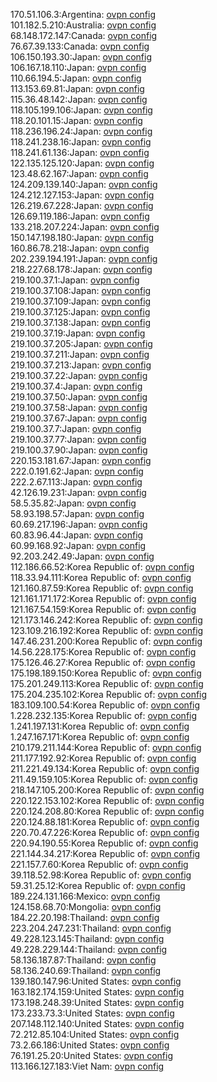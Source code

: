 170.51.106.3:Argentina: [ovpn config](vpn/170_51_106_3.ovpn)  
101.182.5.210:Australia: [ovpn config](vpn/101_182_5_210.ovpn)  
68.148.172.147:Canada: [ovpn config](vpn/68_148_172_147.ovpn)  
76.67.39.133:Canada: [ovpn config](vpn/76_67_39_133.ovpn)  
106.150.193.30:Japan: [ovpn config](vpn/106_150_193_30.ovpn)  
106.167.18.110:Japan: [ovpn config](vpn/106_167_18_110.ovpn)  
110.66.194.5:Japan: [ovpn config](vpn/110_66_194_5.ovpn)  
113.153.69.81:Japan: [ovpn config](vpn/113_153_69_81.ovpn)  
115.36.48.142:Japan: [ovpn config](vpn/115_36_48_142.ovpn)  
118.105.199.106:Japan: [ovpn config](vpn/118_105_199_106.ovpn)  
118.20.101.15:Japan: [ovpn config](vpn/118_20_101_15.ovpn)  
118.236.196.24:Japan: [ovpn config](vpn/118_236_196_24.ovpn)  
118.241.238.16:Japan: [ovpn config](vpn/118_241_238_16.ovpn)  
118.241.61.136:Japan: [ovpn config](vpn/118_241_61_136.ovpn)  
122.135.125.120:Japan: [ovpn config](vpn/122_135_125_120.ovpn)  
123.48.62.167:Japan: [ovpn config](vpn/123_48_62_167.ovpn)  
124.209.139.140:Japan: [ovpn config](vpn/124_209_139_140.ovpn)  
124.212.127.153:Japan: [ovpn config](vpn/124_212_127_153.ovpn)  
126.219.67.228:Japan: [ovpn config](vpn/126_219_67_228.ovpn)  
126.69.119.186:Japan: [ovpn config](vpn/126_69_119_186.ovpn)  
133.218.207.224:Japan: [ovpn config](vpn/133_218_207_224.ovpn)  
150.147.198.180:Japan: [ovpn config](vpn/150_147_198_180.ovpn)  
160.86.78.218:Japan: [ovpn config](vpn/160_86_78_218.ovpn)  
202.239.194.191:Japan: [ovpn config](vpn/202_239_194_191.ovpn)  
218.227.68.178:Japan: [ovpn config](vpn/218_227_68_178.ovpn)  
219.100.37.1:Japan: [ovpn config](vpn/219_100_37_1.ovpn)  
219.100.37.108:Japan: [ovpn config](vpn/219_100_37_108.ovpn)  
219.100.37.109:Japan: [ovpn config](vpn/219_100_37_109.ovpn)  
219.100.37.125:Japan: [ovpn config](vpn/219_100_37_125.ovpn)  
219.100.37.138:Japan: [ovpn config](vpn/219_100_37_138.ovpn)  
219.100.37.19:Japan: [ovpn config](vpn/219_100_37_19.ovpn)  
219.100.37.205:Japan: [ovpn config](vpn/219_100_37_205.ovpn)  
219.100.37.211:Japan: [ovpn config](vpn/219_100_37_211.ovpn)  
219.100.37.213:Japan: [ovpn config](vpn/219_100_37_213.ovpn)  
219.100.37.22:Japan: [ovpn config](vpn/219_100_37_22.ovpn)  
219.100.37.4:Japan: [ovpn config](vpn/219_100_37_4.ovpn)  
219.100.37.50:Japan: [ovpn config](vpn/219_100_37_50.ovpn)  
219.100.37.58:Japan: [ovpn config](vpn/219_100_37_58.ovpn)  
219.100.37.67:Japan: [ovpn config](vpn/219_100_37_67.ovpn)  
219.100.37.7:Japan: [ovpn config](vpn/219_100_37_7.ovpn)  
219.100.37.77:Japan: [ovpn config](vpn/219_100_37_77.ovpn)  
219.100.37.90:Japan: [ovpn config](vpn/219_100_37_90.ovpn)  
220.153.181.67:Japan: [ovpn config](vpn/220_153_181_67.ovpn)  
222.0.191.62:Japan: [ovpn config](vpn/222_0_191_62.ovpn)  
222.2.67.113:Japan: [ovpn config](vpn/222_2_67_113.ovpn)  
42.126.19.231:Japan: [ovpn config](vpn/42_126_19_231.ovpn)  
58.5.35.82:Japan: [ovpn config](vpn/58_5_35_82.ovpn)  
58.93.198.57:Japan: [ovpn config](vpn/58_93_198_57.ovpn)  
60.69.217.196:Japan: [ovpn config](vpn/60_69_217_196.ovpn)  
60.83.96.44:Japan: [ovpn config](vpn/60_83_96_44.ovpn)  
60.99.168.92:Japan: [ovpn config](vpn/60_99_168_92.ovpn)  
92.203.242.49:Japan: [ovpn config](vpn/92_203_242_49.ovpn)  
112.186.66.52:Korea Republic of: [ovpn config](vpn/112_186_66_52.ovpn)  
118.33.94.111:Korea Republic of: [ovpn config](vpn/118_33_94_111.ovpn)  
121.160.87.59:Korea Republic of: [ovpn config](vpn/121_160_87_59.ovpn)  
121.161.171.172:Korea Republic of: [ovpn config](vpn/121_161_171_172.ovpn)  
121.167.54.159:Korea Republic of: [ovpn config](vpn/121_167_54_159.ovpn)  
121.173.146.242:Korea Republic of: [ovpn config](vpn/121_173_146_242.ovpn)  
123.109.216.192:Korea Republic of: [ovpn config](vpn/123_109_216_192.ovpn)  
147.46.231.200:Korea Republic of: [ovpn config](vpn/147_46_231_200.ovpn)  
14.56.228.175:Korea Republic of: [ovpn config](vpn/14_56_228_175.ovpn)  
175.126.46.27:Korea Republic of: [ovpn config](vpn/175_126_46_27.ovpn)  
175.198.189.150:Korea Republic of: [ovpn config](vpn/175_198_189_150.ovpn)  
175.201.249.113:Korea Republic of: [ovpn config](vpn/175_201_249_113.ovpn)  
175.204.235.102:Korea Republic of: [ovpn config](vpn/175_204_235_102.ovpn)  
183.109.100.54:Korea Republic of: [ovpn config](vpn/183_109_100_54.ovpn)  
1.228.232.135:Korea Republic of: [ovpn config](vpn/1_228_232_135.ovpn)  
1.241.197.131:Korea Republic of: [ovpn config](vpn/1_241_197_131.ovpn)  
1.247.167.171:Korea Republic of: [ovpn config](vpn/1_247_167_171.ovpn)  
210.179.211.144:Korea Republic of: [ovpn config](vpn/210_179_211_144.ovpn)  
211.177.192.92:Korea Republic of: [ovpn config](vpn/211_177_192_92.ovpn)  
211.221.49.134:Korea Republic of: [ovpn config](vpn/211_221_49_134.ovpn)  
211.49.159.105:Korea Republic of: [ovpn config](vpn/211_49_159_105.ovpn)  
218.147.105.200:Korea Republic of: [ovpn config](vpn/218_147_105_200.ovpn)  
220.122.153.102:Korea Republic of: [ovpn config](vpn/220_122_153_102.ovpn)  
220.124.208.80:Korea Republic of: [ovpn config](vpn/220_124_208_80.ovpn)  
220.124.88.181:Korea Republic of: [ovpn config](vpn/220_124_88_181.ovpn)  
220.70.47.226:Korea Republic of: [ovpn config](vpn/220_70_47_226.ovpn)  
220.94.190.55:Korea Republic of: [ovpn config](vpn/220_94_190_55.ovpn)  
221.144.34.217:Korea Republic of: [ovpn config](vpn/221_144_34_217.ovpn)  
221.157.7.60:Korea Republic of: [ovpn config](vpn/221_157_7_60.ovpn)  
39.118.52.98:Korea Republic of: [ovpn config](vpn/39_118_52_98.ovpn)  
59.31.25.12:Korea Republic of: [ovpn config](vpn/59_31_25_12.ovpn)  
189.224.131.166:Mexico: [ovpn config](vpn/189_224_131_166.ovpn)  
124.158.68.70:Mongolia: [ovpn config](vpn/124_158_68_70.ovpn)  
184.22.20.198:Thailand: [ovpn config](vpn/184_22_20_198.ovpn)  
223.204.247.231:Thailand: [ovpn config](vpn/223_204_247_231.ovpn)  
49.228.123.145:Thailand: [ovpn config](vpn/49_228_123_145.ovpn)  
49.228.229.144:Thailand: [ovpn config](vpn/49_228_229_144.ovpn)  
58.136.187.87:Thailand: [ovpn config](vpn/58_136_187_87.ovpn)  
58.136.240.69:Thailand: [ovpn config](vpn/58_136_240_69.ovpn)  
139.180.147.96:United States: [ovpn config](vpn/139_180_147_96.ovpn)  
163.182.174.159:United States: [ovpn config](vpn/163_182_174_159.ovpn)  
173.198.248.39:United States: [ovpn config](vpn/173_198_248_39.ovpn)  
173.233.73.3:United States: [ovpn config](vpn/173_233_73_3.ovpn)  
207.148.112.140:United States: [ovpn config](vpn/207_148_112_140.ovpn)  
72.212.85.104:United States: [ovpn config](vpn/72_212_85_104.ovpn)  
73.2.66.186:United States: [ovpn config](vpn/73_2_66_186.ovpn)  
76.191.25.20:United States: [ovpn config](vpn/76_191_25_20.ovpn)  
113.166.127.183:Viet Nam: [ovpn config](vpn/113_166_127_183.ovpn)  
